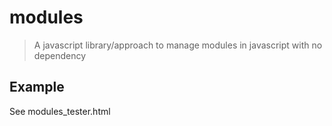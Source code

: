 # modules
> A javascript library/approach to manage modules in javascript with no dependency

## Example

See modules_tester.html

